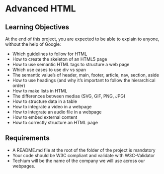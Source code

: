 # Advanced HTML

## Learning Objectives
At the end of this project, you are expected to be able to explain to anyone, without the help of Google:

*   Which guidelines to follow for HTML
*   How to create the skeleton of an HTML5 page
*   How to use semantic HTML tags to structure a web page
*   Which use cases to use div vs span
*   The semantic value’s of header, main, footer, article, nav, section, aside
*   How to use headings (and why it’s important to follow the hierarchical order)
*   How to make lists in HTML
*   The differences between medias (SVG, GIF, PNG, JPG)
*   How to structure data in a table
*   How to integrate a video in a webpage
*   How to integrate an audio file in a webpage
*   How to embed external content
*   How to correctly structure an HTML page

## Requirements
*   A README.md file at the root of the folder of the project is mandatory
*   Your code should be W3C compliant and validate with W3C-Validator
*   Techium will be the name of the company we will use across our webpages.
